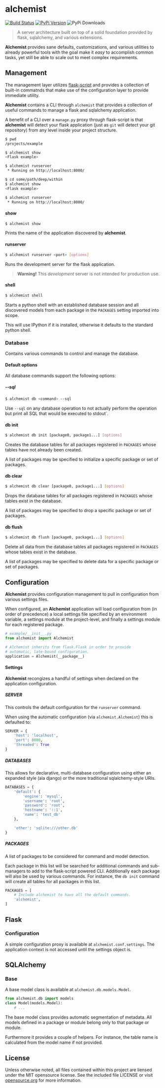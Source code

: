 # alchemist 
[![Build Status](https://travis-ci.org/concordusapps/alchemist.png?branch=master)](https://travis-ci.org/concordusapps/alchemist)
[![PyPi Version](https://pypip.in/v/alchemist/badge.png)](https://pypi.python.org/pypi/alchemist)
![PyPi Downloads](https://pypip.in/d/alchemist/badge.png)
> A server architecture built on top of a solid foundation provided by flask, sqlalchemy, and various extensions.

**Alchemist** provides sane defaults, customizations, and various utilities to already powerful tools with the goal make it *easy* to accomplish common tasks, yet still be able to scale out to meet complex requirements.

## Management
The management layer utilizes [flask-script][] and provides a collection of built-in commatnds that make use of the configuration layer to provide immediate utility.

[flask-script]: http://flask-script.readthedocs.org/en/latest/

**Alchemist** contains a CLI through `alchemist` that provides a collection
of useful commands to manage a flask and sqlalchemy application.

A benefit of a CLI over a `manage.py` proxy through flask-script is that **alchemist** will detect your flask application (just as `git` will detect your git repository) from any level inside your project structure.

```sh
$ pwd
/projects/example

$ alchemist show
<Flask example>

$ alchemist runserver
 * Running on http://localhost:8000/

$ cd some/path/deep/within
$ alchemist show
<Flask example>

$ alchemist runserver
 * Running on http://localhost:8000/
```

#### show

```sh
$ alchemist show
```

Prints the name of the application discovered by **alchemist**.

#### runserver

```sh
$ alchemist runserver <port> [options]
```

Runs the development server for the flask application.

> **Warning!** This *development* server is not intended for production use.

#### shell

```sh
$ alchemist shell
```

Starts a python shell with an established database session and all discovered models from each package in the `PACKAGES` setting imported into scope.

This will use IPython if it is installed, otherwise it defaults to the standard python shell.

### Database

Contains various commands to control and manage the database.

#### Default options

All database commands support the following options:

##### --sql

```sh
$ alchemist db <command> --sql
```

Use `--sql` on any database operation to not actually perform the operation but print all SQL that would be executed to stdout`.

#### db init

```sh
$ alchemist db init [package0, package1...] [options]
```

Creates the database tables for all packages registered in `PACKAGES` whose tables have not already been created.

A list of packages may be specified to initialize a specific package or set of packages.

#### db clear

```sh
$ alchemist db clear [package0, package1...] [options]
```

Drops the database tables for all packages registered in `PACKAGES` whose tables exist in the database.

A list of packages may be specified to drop a specific package or set of packages.

#### db flush

```sh
$ alchemist db flush [package0, package1...] [options]
```

Delete all data from the database tables all packages registered in `PACKAGES` whose tables exist in the database.

A list of packages may be specified to delete data for a specific package or set of packages.

## Configuration

**Alchemist** provides configuration management to pull in configuration from various settings files.

When configured, an **Alchemist** application will load configuration from (in order of precedence) a local settings file specified by an environment variable, a settings module at the project-level, and finally a settings module for each registered package.

```python
# example/__init__.py
from alchemist import Alchemist

# Alchemist inherits from flask.Flask in order to provide
# automatic, late-bound configuration.
application = Alchemist(__package__)
```

#### Settings

**Alchemist** recongizes a handful of settings when declared on the application configuration.

##### SERVER

This controls the default configuration for the `runserver` command.

When using the automatic configuration (via `alchemist.Alchemist`) this is defaulted to:

```python
SERVER = {
    'host': 'localhost',
    'port': 8000,
    'threaded': True
}
```

##### DATABASES

This allows for declarative, multi-database configuration using either
an expanded style (ala django) or the more traditional sqlalchemy-style URIs.

```python
DATABASES = {
    'default': {
        'engine': 'mysql',
        'username': 'root',
        'password': 'root',
        'hostname': '::1',
        'name': 'test_db'
    },

    'other': 'sqlite:///other.db'
}
```

##### PACKAGES

A list of packages to be considered for command and model detection.

Each package in this list will be searched for additional commands and sub-managers to add to the flask-script powered CLI. Additionally each package will also be used by various commands. For instance, the `db init` command will create all tables for all packages in this list.

```python
PACKAGES = [
    # Include alchemist to have all the default commands.
    'alchemist',
]
```

## Flask

### Configuration

A simple configuration proxy is available at `alchemist.conf.settings`. The application context is not accessed until the settings object is.

## SQLAlchemy

### Base

A base model class is available at `alchemist.db.models.Model`.

```python
from alchemist.db import models
class Model(models.Model):
    # ...
```

The base model class provides automatic segmentation of metadata. All models defined in a package or module belong only to that package or module.

Furthermore it provides a couple of helpers. For instance, the table name is calculated from the model name if not provided.

## License

Unless otherwise noted, all files contained within this project are liensed under the MIT opensource license. See the included file LICENSE or visit [opensource.org][] for more information.

[opensource.org]: http://opensource.org/licenses/MIT
